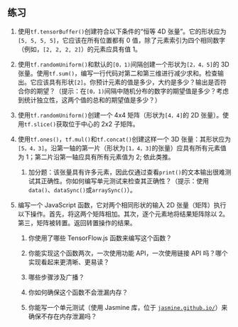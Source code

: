 ## 练习

1.  使用`tf.tensorBuffer()`创建符合以下条件的“恒等 4D 张量”。它的形状应为`[5, 5, 5, 5]`，它应该在所有位置都有 0 值，除了元素索引为四个相同数字（例如，`[2, 2, 2, 2]`）的元素应具有值 1。

1.  使用`tf.randomUniform()`和默认的`[0，1)`间隔创建一个形状为`[2，4，5]`的 3D 张量。使用`tf.sum()`，编写一行代码对第二和第三维进行减少求和。检查输出。它应该具有形状`[2]`。你预计元素的值是多少，大约是多少？输出是否符合你的期望？（提示：在`[0，1)`间隔中随机分布的数字的期望值是多少？考虑到统计独立性，这两个值的总和的期望值是多少？）

1.  使用`tf.randomUniform()`创建一个 4x4 矩阵（形状为`[4，4]`的 2D 张量）。使用`tf.slice()`获取位于中心的 2x2 子矩阵。

1.  使用`tf.ones()`，`tf.mul()`和`tf.concat()`创建这样一个 3D 张量：其形状应为`[5，4，3]`。沿第一轴的第一片（形状为`[1，4，3]`的张量）应具有所有元素值为 1；第二片沿第一轴应具有所有元素值为 2; 依此类推。

    1.  加分题：该张量具有许多元素，因此仅通过查看`print()`的文本输出很难测试其正确性。你如何编写单元测试来检查其正确性？（提示：使用`data()`、`dataSync()`或`arraySync()`）。

1.  编写一个 JavaScript 函数，它对两个相同形状的输入 2D 张量（矩阵）执行以下操作。首先，将这两个矩阵相加。其次，逐个元素地将结果矩阵除以 2。第三，矩阵被转置。返回转置操作的结果。

    1.  你使用了哪些 TensorFlow.js 函数来编写这个函数？

    1.  你能实现这个函数两次，一次使用功能 API，一次使用链接 API 吗？哪个实现看起来更清晰、更易读？

    1.  哪些步骤涉及广播？

    1.  你如何确保这个函数不会泄漏内存？

    1.  你能写一个单元测试（使用 Jasmine 库，位于 [`jasmine.github.io/`](https://jasmine.github.io/)）来确保不存在内存泄漏吗？

